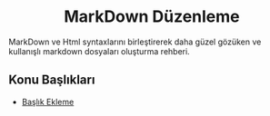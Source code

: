 <h1 align="center">MarkDown Düzenleme</h1>

MarkDown ve Html syntaxlarını birleştirerek daha güzel gözüken ve kullanışlı markdown dosyaları oluşturma rehberi.

## Konu Başlıkları
- [Başlık Ekleme](https://github.com/yazilimcimekani/MarkDown/blob/master/files/baslik.md)